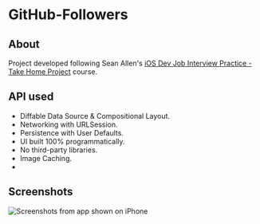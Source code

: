 # GitHub-Followers

## About
Project developed following Sean Allen's [iOS Dev Job Interview Practice - Take Home Project](https://seanallen.teachable.com) course.

## API used

- Diffable Data Source & Compositional Layout.
- Networking with URLSession.
- Persistence with User Defaults.
- UI built 100% programmatically.
- No third-party libraries.
- Image Caching.
- 
## Screenshots
![Screenshots from app shown on iPhone](https://i.imgur.com/9C45LFk.png)
